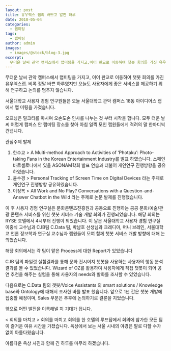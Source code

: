 ```yaml
---
layout: post
title: 유우엑스 랩의 바쁘고 알찬 하루
date: 2018-05-04
categories:
  - 랩미팅
tags:
  - 랩미팅
author: admin
images:
  - images/@stock/blog-3.jpg
excerpt:
  무더운 날씨 관악 캠퍼스에서 랩미팅을 가지고,이어 판교로 이동하여 챗봇 회의를 가진 유우엑스랩.비록 정말 바쁜 하루였지만 오늘도 사용자에게 좋은 서비스를 제공하기 위해 연구하고 논의를 멈추지 않습니다. 서울대학교 사용자 경험 연구원들은 오늘 서울대학교 관악 캠퍼스 18동 아이디어스 랩에서 랩 미팅을 가졌습니다.오프닝은 밀크티를 마시며 오손도손 인사를 나누는 것 부터 시작을 합니다. 모두 더운 날씨 어렵게 캠퍼스 안 랩미팅 장소를 찾아 아침 일찍 모인 랩원들에게 격려의 말 한마디씩 건넵니다.
---
```

무더운 날씨 관악 캠퍼스에서 랩미팅을 가지고, 
이어 판교로 이동하여 챗봇 회의를 가진 유우엑스랩.
비록 정말 바쁜 하루였지만 오늘도 사용자에게 좋은 서비스를 제공하기 위해 연구하고 논의를 멈추지 않습니다.

서울대학교 사용자 경험 연구원들은 오늘
서울대학교 관악 캠퍼스 18동 아이디어스 랩에서 랩 미팅을 가졌습니다.

오프닝은 밀크티를 마시며 오손도손 인사를 나누는 것 부터 시작을 합니다. 모두 더운 날씨 어렵게 캠퍼스 안 랩미팅 장소를 찾아 아침 일찍 모인 랩원들에게 격려의 말 한마디씩 건넵니다.


관심주제 발제
1.  한수교 > A Multi-method Approach to Activities of ‘Photaku’: Photo-taking Fans in the Korean Entertainment Industry를 발표 하였습니다. 스페인 바르셀로나에서 있을 ASONAM학회 발표 연습과 더불어 개인연구 진행방향을 공유하였습니다.
2.  윤수경 > Personal Tracking of Screen Time on Digital Devices 라는 주제로 개인연구 진행방향 공유하였습니다.
3.  이정복 > All Work and No Play? Conversations with a Question-and-Answer Chatbot in the Wild 라는 주제로 논문 발제를 진행했습니다.

이 후 사용자 경험 연구실은 문화콘텐츠진흥원과 공동으로 진행하는 공공 문화/예술/관광 콘텐츠 서비스를 위한 챗봇 서비스 기술 개발 회의가 진행되었습니다.
해당 회의는 RYSE 호텔에서 4시부터 진행이 되었습니다.
이 날은 서울대학교 사용자 경험 연구실 이중식 교수님과 C.IB팀 C.Data 팀, 박남호 선생님과 크레디아, 머니 브레인, 서울대학교 언론 정보학과 연구실 교수님과 랩원들이 모여 함께 챗봇 서비스 개발 방향에 대해 논의했습니다.

해당 회의에서는 각 팀이 맡은 Process에 대한 Report가 있었습니다

C.IB 팀의 파일럿 실험결과를 통해 문화 컨시어지 챗봇을 사용하는 사용자의 행동 분석 결과를 볼 수 있었습니다.
Wizard of OZ를 활용하여 사용자에게 직접 챗봇이 되어 공연 추천을 해주는 실험을 통해 사용자의 needs와 발화를 조사할 수 있었습니다.

다음으로는 C.Data 팀의 챗봇/Voice  Assistants 의 smart solutions / Knowledge base와 Ontology에 대해서 조사한 바를 발표 했습니다.
앞으로 1년 간은 챗봇 개발에 집중할 예정이며, Sales 부분은 추후에 논의하기로 결론을 지었습니다.

앞으로 어떤 발전을 이룩해낼 지 기대가 됩니다.


< 회의를 마치고 >
회의를 마치고 회의를 한 호텔의 루프탑에서 회의에 참가한 모든 팀이 즐거운 여유 시간을 가졌습니다.
옥상에서 보는 서울 시내의 야경은 말로 다할 수가 없이 아름다웠습니다.

아름다운 옥상 사진과 함께 긴 하루를 마무리 하겠습니다.